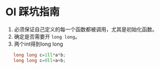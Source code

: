 # OI 踩坑指南

1. 必须保证自己定义的每一个函数都被调用，尤其是初始化函数。
2. 确定是否需要开 `long long`。
3. 两个int得到long long
```cpp
   long long c=1ll*a*b;
   long long c=0ll+a+b;
```

